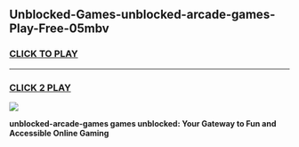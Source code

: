 
## Unblocked-Games-unblocked-arcade-games-Play-Free-05mbv
<h3>
<a href="https://premium76.site?title=unblocked-arcade-games&ref=10A">CLICK TO PLAY</a></h3>
<hr>

<h3>
<a href="https://premium76.site?title=unblocked-arcade-games&ref=10A">CLICK 2 PLAY</a>
  
</h3>

<a href="https://premium76.site?title=unblocked-arcade-games&ref=10A"><img src="https://clearcache.store/games.png"></a>


**unblocked-arcade-games games unblocked: Your Gateway to Fun and Accessible Online Gaming**
